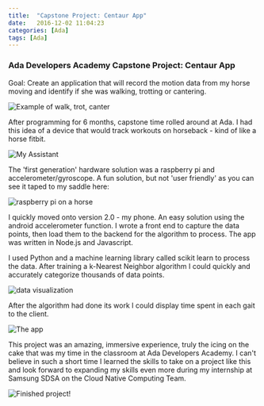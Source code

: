 ```yaml
---
title:  "Capstone Project: Centaur App"
date:   2016-12-02 11:04:23
categories: [Ada]
tags: [Ada]
---
```

### Ada Developers Academy Capstone Project: Centaur App


Goal: Create an application that will record the motion data from my horse moving and identify if she was walking, trotting or cantering. 


![Example of walk, trot, canter](http://i.imgur.com/PAGEohk.gif)


After programming for 6 months, capstone time rolled around at Ada. I had this idea of a device that would track workouts on horseback - kind of like a horse fitbit.


![My Assistant](http://i.imgur.com/q91R9dp.jpg)


The 'first generation' hardware solution was a raspberry pi and accelerometer/gyroscope. A fun solution, but not 'user friendly' as you can see it taped to my saddle here:


![raspberry pi on a horse](http://i.imgur.com/qnEnMFB.jpg)


I quickly moved onto version 2.0 - my phone. An easy solution using the android accelerometer function. I wrote a front end to capture the data points, then load them to the backend for the algorithm to process. The app was written in Node.js and Javascript.


I used Python and a machine learning library called scikit learn to process the data. After training a k-Nearest Neighbor algorithm I could quickly and accurately categorize thousands of data points.


![data visualization](http://i.imgur.com/lEfHpri.gif)


After the algorithm had done its work I could display time spent in each gait to the client. 


![The app](http://i.imgur.com/xLjwVuC.gif)


This project was an amazing, immersive experience, truly the icing on the cake that was my time in the classroom at Ada Developers Academy. I can't believe in such a short time I learned the skills to take on a project like this and look forward to expanding my skills even more during my internship at Samsung SDSA on the Cloud Native Computing Team. 


![Finished project!](http://i.imgur.com/TfdN0eW.jpg)